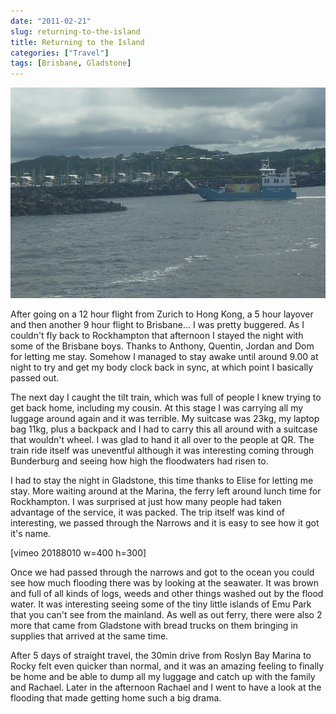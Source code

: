 ```yaml
---
date: "2011-02-21"
slug: returning-to-the-island
title: Returning to the Island
categories: ["Travel"]
tags: [Brisbane, Gladstone]
---
```


![curtisferry](curtisferry.jpg)

After going on a 12 hour flight from Zurich to Hong Kong, a 5 hour layover and then another 9 hour flight to Brisbane... I was pretty buggered. As I couldn't fly back to Rockhampton that afternoon I stayed the night with some of the Brisbane boys. Thanks to Anthony, Quentin, Jordan and Dom for letting me stay. Somehow I managed to stay awake until around 9.00 at night to try and get my body clock back in sync, at which point I basically passed out.

The next day I caught the tilt train, which was full of people I knew trying to get back home, including my cousin. At this stage I was carrying all my luggage around again and it was terrible. My suitcase was 23kg, my laptop bag 11kg, plus a backpack and I had to carry this all around with a suitcase that wouldn't wheel. I was glad to hand it all over to the people at QR. The train ride itself was uneventful although it was interesting coming through Bunderburg and seeing how high the floodwaters had risen to.

I had to stay the night in Gladstone, this time thanks to Elise for letting me stay. More waiting around at the Marina, the ferry left around lunch time for Rockhampton. I was surprised at just how many people had taken advantage of the service, it was packed. The trip itself was kind of interesting, we passed through the Narrows and it is easy to see how it got it's name.

[vimeo 20188010 w=400 h=300]

Once we had passed through the narrows and got to the ocean you could see how much flooding there was by looking at the seawater. It was brown and full of all kinds of logs, weeds and other things washed out by the flood water. It was interesting seeing some of the tiny little islands of Emu Park that you can't see from the mainland. As well as out ferry, there were also 2 more that came from Gladstone with bread trucks on them bringing in supplies that arrived at the same time.

After 5 days of straight travel, the 30min drive from Roslyn Bay Marina to Rocky felt even quicker than normal, and it was an amazing feeling to finally be home and be able to dump all my luggage and catch up with the family and Rachael. Later in the afternoon Rachael and I went to have a look at the flooding that made getting home such a big drama.
